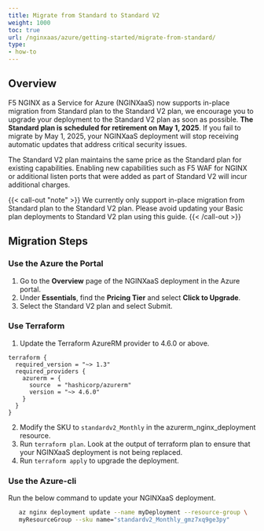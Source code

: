 ```yaml
---
title: Migrate from Standard to Standard V2
weight: 1000
toc: true
url: /nginxaas/azure/getting-started/migrate-from-standard/
type:
- how-to
---
```


## Overview

F5 NGINX as a Service for Azure (NGINXaaS) now supports in-place migration from Standard plan to the Standard V2 plan, we encourage you to upgrade your deployment to the Standard V2 plan as soon as possible. **The Standard plan is scheduled for retirement on May 1, 2025**. If you fail to migrate by May 1, 2025, your NGINXaaS deployment will stop receiving automatic updates that address critical security issues.

The Standard V2 plan maintains the same price as the Standard plan for existing capabilities. Enabling new capabilities such as F5 WAF for NGINX or additional listen ports that were added as part of Standard V2 will incur additional charges.

{{< call-out "note" >}} We currently only support in-place migration from Standard plan to the Standard V2 plan. Please avoid updating your Basic plan deployments to Standard V2 plan using this guide. {{< /call-out >}}

## Migration Steps

### Use the Azure the Portal

1. Go to the **Overview** page of the NGINXaaS deployment in the Azure portal.
2. Under **Essentials**, find the **Pricing Tier** and select **Click to Upgrade**.
3. Select the Standard V2 plan and select Submit.

### Use Terraform

1. Update the Terraform AzureRM provider to 4.6.0 or above.

```
terraform {
  required_version = "~> 1.3"
  required_providers {
    azurerm = {
      source  = "hashicorp/azurerm"
      version = "~> 4.6.0"
    }
  }
}
```

2. Modify the SKU to `standardv2_Monthly` in the azurerm_nginx_deployment resource.
3. Run `terraform plan`. Look at the output of terraform plan to ensure that your NGINXaaS deployment is not being replaced.
4. Run `terraform apply` to upgrade the deployment.

### Use the Azure-cli

Run the below command to update your NGINXaaS deployment.

```bash
   az nginx deployment update --name myDeployment --resource-group \
   myResourceGroup --sku name="standardv2_Monthly_gmz7xq9ge3py"
```
